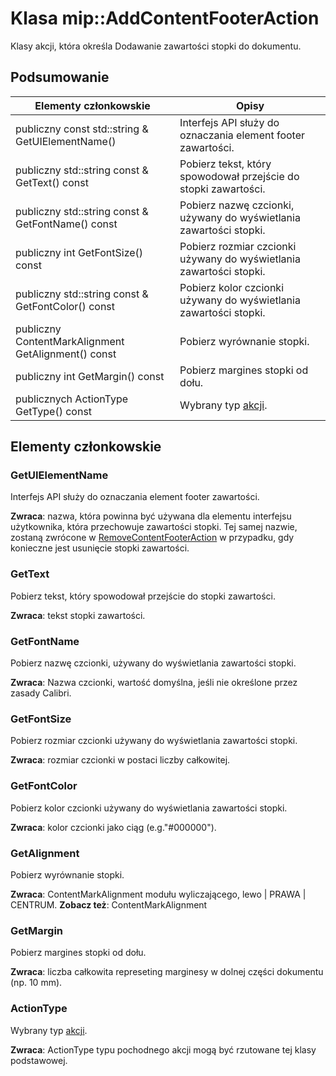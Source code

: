 # <a name="class-mipaddcontentfooteraction"></a>Klasa mip::AddContentFooterAction 
Klasy akcji, która określa Dodawanie zawartości stopki do dokumentu.
  
## <a name="summary"></a>Podsumowanie
 Elementy członkowskie                        | Opisy                                
--------------------------------|---------------------------------------------
 publiczny const std::string & GetUIElementName()  |  Interfejs API służy do oznaczania element footer zawartości.
 publiczny std::string const & GetText() const  |  Pobierz tekst, który spowodował przejście do stopki zawartości.
 publiczny std::string const & GetFontName() const  |  Pobierz nazwę czcionki, używany do wyświetlania zawartości stopki.
 publiczny int GetFontSize() const  |  Pobierz rozmiar czcionki używany do wyświetlania zawartości stopki.
 publiczny std::string const & GetFontColor() const  |  Pobierz kolor czcionki używany do wyświetlania zawartości stopki.
 publiczny ContentMarkAlignment GetAlignment() const  |  Pobierz wyrównanie stopki.
 publiczny int GetMargin() const  |  Pobierz margines stopki od dołu.
 publicznych ActionType GetType() const  |  Wybrany typ [akcji](class_mip_action.md).
  
## <a name="members"></a>Elementy członkowskie
  
### <a name="getuielementname"></a>GetUIElementName
Interfejs API służy do oznaczania element footer zawartości.

  
**Zwraca**: nazwa, która powinna być używana dla elementu interfejsu użytkownika, która przechowuje zawartości stopki. Tej samej nazwie, zostaną zwrócone w [RemoveContentFooterAction](class_mip_removecontentfooteraction.md) w przypadku, gdy konieczne jest usunięcie stopki zawartości.
  
### <a name="gettext"></a>GetText
Pobierz tekst, który spowodował przejście do stopki zawartości.

  
**Zwraca**: tekst stopki zawartości.
  
### <a name="getfontname"></a>GetFontName
Pobierz nazwę czcionki, używany do wyświetlania zawartości stopki.

  
**Zwraca**: Nazwa czcionki, wartość domyślna, jeśli nie określone przez zasady Calibri.
  
### <a name="getfontsize"></a>GetFontSize
Pobierz rozmiar czcionki używany do wyświetlania zawartości stopki.

  
**Zwraca**: rozmiar czcionki w postaci liczby całkowitej.
  
### <a name="getfontcolor"></a>GetFontColor
Pobierz kolor czcionki używany do wyświetlania zawartości stopki.

  
**Zwraca**: kolor czcionki jako ciąg (e.g."#000000").
  
### <a name="getalignment"></a>GetAlignment
Pobierz wyrównanie stopki.

  
**Zwraca**: ContentMarkAlignment modułu wyliczającego, lewo | PRAWA | CENTRUM. 
**Zobacz też**: ContentMarkAlignment
  
### <a name="getmargin"></a>GetMargin
Pobierz margines stopki od dołu.

  
**Zwraca**: liczba całkowita represeting marginesy w dolnej części dokumentu (np. 10 mm).
  
### <a name="actiontype"></a>ActionType
Wybrany typ [akcji](class_mip_action.md).

  
**Zwraca**: ActionType typu pochodnego akcji mogą być rzutowane tej klasy podstawowej.
